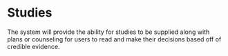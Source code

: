# Studies
The system will provide the ability for studies to be supplied along with plans or counseling for users to read and make their decisions based off of credible evidence.
